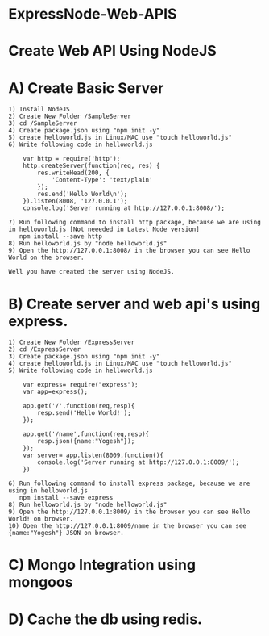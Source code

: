 # ExpressNode-Web-APIS

# Create Web API Using NodeJS

# A) Create Basic Server

    1) Install NodeJS
    2) Create New Folder /SampleServer
    3) cd /SampleServer
    4) Create package.json using "npm init -y"
    5) create helloworld.js in Linux/MAC use "touch helloworld.js"
    6) Write following code in helloworld.js

        var http = require('http');
        http.createServer(function(req, res) {
            res.writeHead(200, {
                'Content-Type': 'text/plain'
            });
            res.end('Hello World\n');
        }).listen(8008, '127.0.0.1');
        console.log('Server running at http://127.0.0.1:8008/');
    
    7) Run following command to install http package, because we are using in helloworld.js [Not neeeded in Latest Node version]
       npm install --save http
    8) Run helloworld.js by "node helloworld.js"
    9) Open the http://127.0.0.1:8008/ in the browser you can see Hello World on the browser.
    
    Well you have created the server using NodeJS.

# B) Create server and web api's using express. 

    1) Create New Folder /ExpressServer
    2) cd /ExpressServer
    3) Create package.json using "npm init -y"
    4) create helloworld.js in Linux/MAC use "touch helloworld.js"
    5) Write following code in helloworld.js

        var express= require("express");
        var app=express();

        app.get('/',function(req,resp){
            resp.send('Hello World!');
        });

        app.get('/name',function(req,resp){
            resp.json({name:"Yogesh"});
        });
        var server= app.listen(8009,function(){
            console.log('Server running at http://127.0.0.1:8009/');
        })
    
    6) Run following command to install express package, because we are using in helloworld.js
       npm install --save express
    8) Run helloworld.js by "node helloworld.js"
    9) Open the http://127.0.0.1:8009/ in the browser you can see Hello World! on browser.
    10) Open the http://127.0.0.1:8009/name in the browser you can see {name:"Yogesh"} JSON on browser.

# C) Mongo Integration using mongoos

# D) Cache the db using redis.
